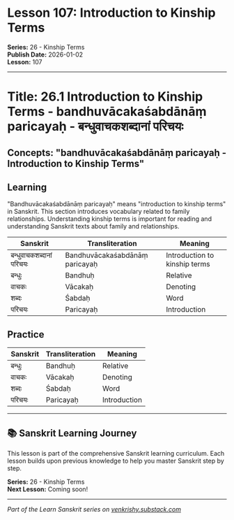 # Lesson 107: Introduction to Kinship Terms

**Series:** 26 - Kinship Terms  
**Publish Date:** 2026-01-02  
**Lesson:** 107

---

# Title: 26.1 Introduction to Kinship Terms - bandhuvācakaśabdānāṃ paricayaḥ - बन्धुवाचकशब्दानां परिचयः
## Concepts: "bandhuvācakaśabdānāṃ paricayaḥ - Introduction to Kinship Terms"

## Learning
"Bandhuvācakaśabdānāṃ paricayaḥ" means "introduction to kinship terms" in Sanskrit. This section introduces vocabulary related to family relationships. Understanding kinship terms is important for reading and understanding Sanskrit texts about family and relationships.

| Sanskrit           | Transliteration      | Meaning                          |
| ------------------ | -------------------- | -------------------------------- |
| बन्धुवाचकशब्दानां परिचयः | Bandhuvācakaśabdānāṃ paricayaḥ | Introduction to kinship terms |
| बन्धुः             | Bandhuḥ              | Relative                         |
| वाचकः              | Vācakaḥ              | Denoting                         |
| शब्दः              | Śabdaḥ               | Word                             |
| परिचयः            | Paricayaḥ            | Introduction                     |

## Practice
| Sanskrit           | Transliteration      | Meaning                          |
| ------------------ | -------------------- | -------------------------------- |
| बन्धुः             | Bandhuḥ              | Relative                         |
| वाचकः              | Vācakaḥ              | Denoting                         |
| शब्दः              | Śabdaḥ               | Word                             |
| परिचयः            | Paricayaḥ            | Introduction                     |

---

## 📚 Sanskrit Learning Journey

This lesson is part of the comprehensive Sanskrit learning curriculum. Each lesson builds upon previous knowledge to help you master Sanskrit step by step.

**Series:** 26 - Kinship Terms  
**Next Lesson:** Coming soon!

---
*Part of the Learn Sanskrit series on [venkrishy.substack.com](https://venkrishy.substack.com/s/learn_sanskrit)*
